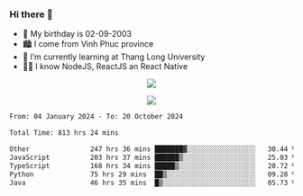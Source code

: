 ### Hi there 👋
- 🎂 My birthday is 02-09-2003
- 🏙️ I come from Vinh Phuc province
- 🌱 I’m currently learning at Thang Long University
- 🧑‍💻 I know NodeJS, ReactJS an React Native
<p align="center"><img src="https://github-readme-stats.vercel.app/api?username=tmquang0209&show_icons=true&theme=gradient"></p>
<p align="center"><img src="https://github-readme-stats.vercel.app/api/top-langs/?username=tmquang0209&hide=scss,css&langs_count=10"></p>
<!--START_SECTION:waka-->

```txt
From: 04 January 2024 - To: 20 October 2024

Total Time: 813 hrs 24 mins

Other               247 hrs 36 mins ███████▓░░░░░░░░░░░░░░░░░   30.44 %
JavaScript          203 hrs 37 mins ██████▒░░░░░░░░░░░░░░░░░░   25.03 %
TypeScript          168 hrs 34 mins █████▒░░░░░░░░░░░░░░░░░░░   20.72 %
Python              75 hrs 29 mins  ██▒░░░░░░░░░░░░░░░░░░░░░░   09.28 %
Java                46 hrs 35 mins  █▒░░░░░░░░░░░░░░░░░░░░░░░   05.73 %
```

<!--END_SECTION:waka-->
